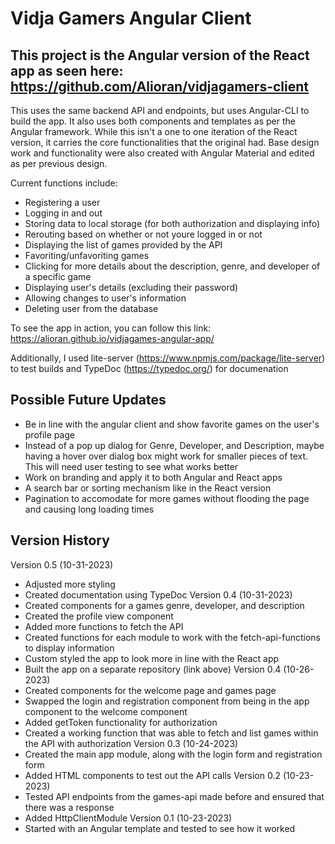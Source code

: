 # Vidja Gamers Angular Client

This project is the Angular version of the React app as seen here: https://github.com/Alioran/vidjagamers-client
----------------------------------
This uses the same backend API and endpoints, but uses Angular-CLI to build the app. It also uses both components and templates as per the Angular framework. While this isn't a one to one iteration of the React version, it carries the core functionalities that the original had. Base design work and functionality were also created with Angular Material and edited as per previous design.

Current functions include: 
- Registering a user
- Logging in and out
- Storing data to local storage (for both authorization and displaying info)
- Rerouting based on whether or not youre logged in or not
- Displaying the list of games provided by the API
- Favoriting/unfavoriting games
- Clicking for more details about the description, genre, and developer of a specific game
- Displaying user's details (excluding their password)
- Allowing changes to user's information
- Deleting user from the database

To see the app in action, you can follow this link: https://alioran.github.io/vidjagames-angular-app/

Additionally, I used lite-server (https://www.npmjs.com/package/lite-server) to test builds and TypeDoc (https://typedoc.org/) for documenation 

## Possible Future Updates
- Be in line with the angular client and show favorite games on the user's profile page
- Instead of a pop up dialog for Genre, Developer, and Description, maybe having a hover over dialog box might work for smaller pieces of text. This will need user testing to see what works better
- Work on branding and apply it to both Angular and React apps
- A search bar or sorting mechanism like in the React version
- Pagination to accomodate for more games without flooding the page and causing long loading times

## Version History
Version 0.5 (10-31-2023)
- Adjusted more styling
- Created documentation using TypeDoc
Version 0.4 (10-31-2023)
- Created components for a games genre, developer, and description
- Created the profile view component
- Added more functions to fetch the API
- Created functions for each module to work with the fetch-api-functions to display information
- Custom styled the app to look more in line with the React app
- Built the app on a separate repository (link above)
Version 0.4 (10-26-2023)
- Created components for the welcome page and games page
- Swapped the login and registration component from being in the app component to the welcome component
- Added getToken functionality for authorization 
- Created a working function that was able to fetch and list games within the API with authorization
Version 0.3 (10-24-2023)
- Created the main app module, along with the login form and registration form
- Added HTML components to test out the API calls
Version 0.2 (10-23-2023)
- Tested API endpoints from the games-api made before and ensured that there was a response
- Added HttpClientModule
Version 0.1 (10-23-2023)
- Started with an Angular template and tested to see how it worked

